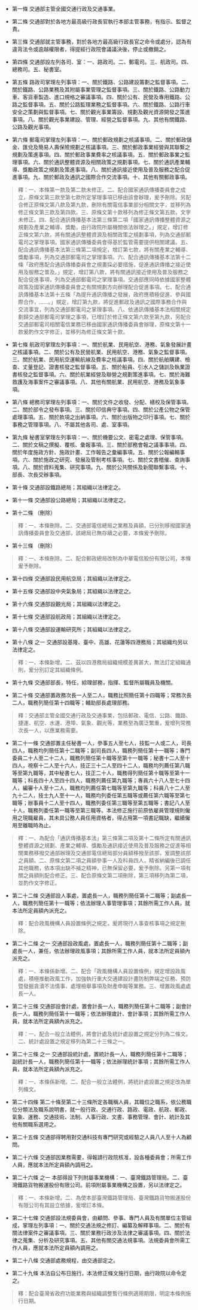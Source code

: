 * 第一條 交通部主管全國交通行政及交通事業。

* 第二條 交通部對於各地方最高級行政長官執行本部主管事務，有指示、監督之責。

* 第三條 交通部就主管事務，對於各地方最高級行政長官之命令或處分，認為有違背法令或逾越權限者，得提經行政院會議議決後，停止或撤銷之。

* 第四條 交通部設左列各司、室：一、路政司。二、郵電司。三、航政司。四、總務司。五、秘書室。

* 第五條 路政司掌理左列事項：一、關於鐵路、公路建設籌劃之監督事項。二、關於鐵路、公路業務及其附屬事業管理之監督事項。三、關於鐵路、公路動力車、客貨車製造、進口規格之審議事項。四、關於公有、民營及專用鐵路、公路之監督事項。五、關於公路監理業務之監督事項。六、關於鐵路、公路行車安全之策劃與監督事項。七、關於觀光事業籌設、規劃及觀光資源開發之策進事項。八、關於觀光事業建設、管理、經營之監督事項。九、其他有關鐵路、公路及觀光事項。

* 第六條 郵電司掌理左列事項：一、關於郵政規劃之核議事項。二、關於郵政儲金、匯兌及簡易人壽保險規劃之核議事項。三、關於郵政事業經營與其聯繫之規劃及策進事項。四、關於郵政事業費率之核議事項。五、關於郵政事業之監理事項。六、關於通訊整體資源及相關政策之規劃事項。七、關於通訊產業輔導、獎勵政策之規劃及策進事項。八、關於通訊接近使用及普及服務之配合促進事項。九、關於郵政及通訊之國際合作交流事項。十、其他有關郵政事項。

> 釋：一、本條第一款及第二款未修正。二、配合國家通訊傳播委員會之成立，原條文第三款至第七款所定掌理事項已移由該會辦理，爰予刪除。另配合修正原條文第八款及第九款，刪除有關電信事業部分相關文字，並移列為修正條文第三款及第四款。三、原條文第十款移列為修正條文第五款，文字未修正。四、配合通訊傳播基本法第三條第二項「國家通訊傳播整體資源之規劃及產業之輔導、獎勵，由行政院所屬機關依法辦理之。」規定，增訂修正條文第六款，將有關通訊整體資源及相關政策之規劃事項，列為交通部郵電司之掌理事項。國家通訊傳播委員會得基於監管需要提供相關建議。五、配合通訊傳播基本法第三條第二項規定，增訂第七款，將有關產業之輔導、獎勵事項，列為交通部郵電司之掌理事項。六、配合通訊傳播基本法第十二條「政府應配合通訊傳播委員會之規畫採必要措施，促進通訊傳播之接近使用及服務之普及。」規定，增訂第八款，將有關通訊接近使用及普及服務之配合促進事項，列為交通部郵電司之掌理事項。交通部應同時依據國家整體政策及國家通訊傳播委員會之有關規劃方向辦理配合促進事項。七、配合通訊傳播基本法第十五條「為提升通訊傳播之發展，政府應積極促進、參與國際合作，……。」規定，增訂第九款，將促進郵政及通訊之國際事務合作與交流事宜，列為交通部郵電司之掌理事項。八、依通訊傳播基本法相關規定劃歸交通部郵電司掌理之事項，已增訂於修正條文第六款至第九款，另配合交通部郵電司相關電信業務已移由國家通訊傳播委員會辦理，原條文第十一款爰酌作文字修正，並移列為修正條文第十款。

* 第七條 航政司掌理左列事項：一、關於航業、民用航空、港務、氣象發展計畫之核議事項。二、關於公有及民營航業、民用航空、港務、氣象之監督事項。三、關於航業、民用航空運輸航線及費率之核議事項。四、關於航舶購建、檢查、丈量登記、證書核發之監督事項。五、關於船員、引水人之儲訓及執業證書核發之監督事項。六、關於航業經營及聯營之規劃策進事項。七、關於海難救護及海事案件之審議事項。八、其他有關航業、民用航空、港務及氣象事項。

* 第八條 總務司掌理左列事項：一、關於文件之收發、分配、繕校及保管事項。二、關於部令之發布事項。三、關於印信典守事項。四、關於公產公物之保管處理事項。五、關於款項之出納事項。六、關於出版物之印行事項。七、關於事務之管理事項。八、不屬其他各司、處、室事項。

* 第九條 秘書室掌理左列事項：一、關於機要公文、密電之處理、保管事項。二、關於文稿之撰擬、覆核、彙報事項。三、關於部務會報之議事事項。四、關於年度施政方針、施政計畫、工作報告之彙編事項。五、關於公報編輯事項。六、關於施政之研究、發展及管制考核事項。七、關於文書稽催、查詢事項。八、關於資料蒐集、研究事項。九、關於公共關係及新聞聯繫事項。十、部長、次長交辦事項。

* 第十條 交通部設鐵路總局；其組織以法律定之。

* 第十一條 交通部設公路總局；其組織以法律定之。

* 第十二條 （刪除）

> 釋：一、本條刪除。二、交通部電信總局之業務及員額，已分別移撥國家通訊傳播委員會及交通部，該總局已無存續之必要，本條爰予刪除。

* 第十三條 （刪除）

> 釋：一、本條刪除。二、配合郵政總局改制為中華電信股份有限公司，本條爰予刪除。

* 第十四條 交通部設民用航空局；其組織以法律定之。

* 第十五條 交通部設中央氣象局；其組織以法律定之。

* 第十六條 交通部設觀光局；其組織以法律定之。

* 第十七條 交通部設航政局；其組織以法律定之。

* 第十八條 交通部設運輸研究所；其組織以法律定之。

* 第十八條 之一 交通部設基隆、臺中、高雄、花蓮等四港務局；其組織均另以法律定之。

> 釋：一、本條新增。二、茲以四港務局組織規模差異甚大，無法訂定組織通則，爰分別訂定其組織條例。

* 第十九條 交通部部長，特任，綜理部務，指揮、監督所屬職員及機關。

* 第二十條 交通部置政務次長一人至二人，職務比照簡任第十四職等；常務次長二人，職務列簡任第十四職等；輔助部長處理部務。

> 釋：交通部主管全國交通行政及交通事業，包括郵政、電信、公路、鐵路、捷運、航空、水運、港埠、氣象、觀光等，業務至為廣泛繁重，爰增列常務次長一人，以應業務需要。

* 第二十一條 交通部置主任秘書一人，參事五人至七人，技監一人或二人，司長四人，職務均列簡任第十二職等；副司長四人，職務列簡任第十一職等；專門委員二十人至二十二人，職務列簡任第十職等至第十一職等；秘書十二人至十四人，視察十二人至十六人，技正三十二人至四十二人，職務均列薦任第八職等至第九職等，其中秘書七人，技正二十人，職務得列簡任第十職等至第十一職等；科長四十人至四十四人，職務列薦任第九職等；專員六十八人至七十四人，編審十人至十二人，職務均列薦任第七職等至第九職等；科員八十二人至九十二人，技士九人至十一人，職務均列委任第五職等或薦任第六職等至第七職等；辦事員十二人至十四人，職務列委任第三職等至第五職等；書記八人至十人，職務列委任第一職等至第三職等。本法修正施行前原依雇員管理規則僱用之現職雇員，其未具公務人員任用資格者，得占用第一項書記職缺，繼續僱用至離職時為止。

> 釋：一、為配合「通訊傳播基本法」第三條第二項及第十二條所定有關通訊整體資源之規劃、產業之輔導、獎勵及通訊接近使用及普及服務之促進等相關業務移撥交通部辦理及交通部電信總局部分員額移撥至該部，爰調整該部之員額。二、原條文第二項之員額參事一人及科員四人，精省納編後已調任其他職務，依本項出缺不補之精神，已無保留必要，爰予刪除。另第一項有關之員額則配合修正。三、配合原條文第二項刪除，第三項移列為第二項，並酌作文字修正。

* 第二十二條 交通部設人事處，置處長一人，職務列簡任第十二職等；副處長一人，職務列簡任第十一職等；依法辦理人事管理事項；其餘所需工作人員，就本法所定員額內派充之。

> 釋：配合政風機構人員設置條例之規定，爰將現行人事查核事項之規定刪除。

* 第二十二條 之一 交通部設政風處，置處長一人，職務列簡任第十二職等；副處長一人，兼任，依法辦理政風事項；其餘所需工作人員，就本法所定員額內派充之。

> 釋：一、本條係新增。二、配合「政風機構人員設置條例」規定增設政風處，積極推動政風工作，加強執行重大交通建設計畫防制弊端之任務、預防暨發掘貪瀆不法情事、處理檢舉事項及財產申報等業務。三、增置政風處處長一人。

* 第二十三條 交通部設會計處，置會計長一人，職務列簡任第十二職等；副會計長一人，職務列簡任第十一職等；依法辦理歲計、會計事項；其餘所需工作人員，就本法所定員額內派充之。

> 釋：一、配合一般立法體例，將會計處及統計處設置之規定分列為二條文。二、統計處設置之規定移列為第二十三條之一。

* 第二十三條 之一 交通部設統計處，置統計長一人，職務列簡任第十二職等；副統計長一人，職務列簡任第十一職等；依法辦理統計事項；其餘所需工作人員，就本法所定員額內派充之。

> 釋：一、本條係新增。二、配合一般立法體例，將統計處設置之規定改為單列條文。

* 第二十四條 第二十條至第二十三條所定各職稱人員，其職位之職系，依公務職位分類法及職系說明書，就一般行政、交通行政、路政、電政、航政、郵政、氣象、運務、交通技術、法制、人事行政、文書、事務管理、會計、統計及其他有關職系選用之。

* 第二十五條 交通部得聘用對交通科技有專門研究或經驗之人員八人至十人為顧問。

* 第二十六條 交通部因業務需要，得報請行政院核准，設各種委員會；所需工作人員，應就本法所定員額內調用之。

* 第二十六條 之一 本部得設下列附屬事業機構：一、臺灣鐵路管理局。二、臺灣鐵路貨物搬運股份有限公司。前項附屬事業機構之設置，另以法律定之。

> 釋：一、本條新增。二、為使本部臺灣鐵路管理局、臺灣鐵路貨物搬運股份有限公司有其設立依據，爰增訂本條。

* 第二十七條 交通部設法規委員會，由顧問、參事、專門人員及有關單位主管組成，掌理左列事項：一、關於交通法規之修訂、編纂及解釋事項。二、關於有關法律案件之審議事項。三、關於業務行政涉及法律之審議事項。四、關於法律之蒐集、分析及研究事項。五、其他有關交通法規事項。法規委員會所需工作人員，應就本法所定員額內調用之。

* 第二十八條 交通部處務規程，由交通部定之。

* 第二十九條 本法自公布日施行。本法修正條文施行日期，由行政院以命令定之。

> 釋：配合臺灣省政府功能業務與組織調整暫行條例適用期限，明定本條例施行日期。

